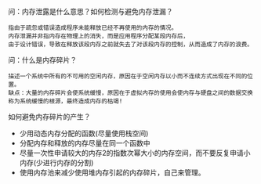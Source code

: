 问：内存泄露是什么意思？如何检测与避免内存泄漏？
```
指由于疏忽或错误造成程序未能释放已经不再使用的内存的情况。
内存泄漏并非指内存在物理上的消失，而是应用程序分配某段内存后，
由于设计错误，导致在释放该段内存之前就失去了对该段内存的控制，从而造成了内存的浪费。
```
问：什么是内存碎片？
```
描述一个系统中所有的不可用的空闲内存，原因在于空闲内存以小而不连续方式出现在不同的位置。
缺点：大量的内存碎片会使系统缓慢，原因在于虚拟内存的使用会使内存与硬盘之间的数据交换称为系统缓慢的根源，最终造成内存的枯竭!
```
如何避免内存碎片的产生？
- 少用动态内存分配的函数(尽量使用栈空间)
- 分配内存和释放的内存尽量在同一个函数中
- 尽量一次性申请较大的内存2的指数次幂大小的内存空间，而不要反复申请小内存(少进行内存的分割)
- 使用内存池来减少使用堆内存引起的内存碎片，自己来管理。
